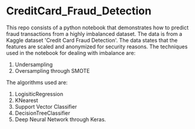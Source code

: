 # CreditCard_Fraud_Detection
This repo consists of a python notebook that demonstrates how to predict fraud transactions from a highly imbalanced dataset. The data is from a Kaggle dataset 'Credit Card Fraud Detection'.
The data states that the features are scaled and anonymized for security reasons. The techniques used in the notebook for dealing with imbalance are:
1. Undersampling
2. Oversampling through SMOTE

The algorithms used are:
1. LogisiticRegression
2. KNearest
3. Support Vector Classifier
4. DecisionTreeClassifier
5. Deep Neural Network through Keras.
